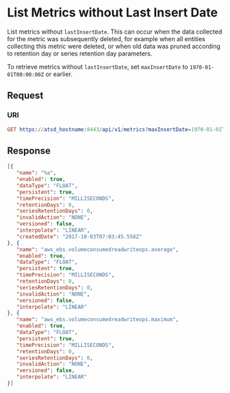 # List Metrics without Last Insert Date

List metrics without `lastInsertDate`. This can occur when the data collected for the metric was subsequently deleted, for example when all entities collecting this metric were deleted, or when old data was pruned according to retention day or series retention day parameters.

To retrieve metrics without `lastInsertDate`, set `maxInsertDate` to `1970-01-01T00:00:00Z` or earlier.

## Request

### URI

```elm
GET https://atsd_hostname:8443/api/v1/metrics?maxInsertDate=1970-01-01T00:00:00Z&limit=3
```

## Response
```json
[{
   "name": "%a",
   "enabled": true,
   "dataType": "FLOAT",
   "persistent": true,
   "timePrecision": "MILLISECONDS",
   "retentionDays": 0,
   "seriesRetentionDays": 0,
   "invalidAction": "NONE",
   "versioned": false,
   "interpolate": "LINEAR",
   "createdDate": "2017-10-03T07:03:45.558Z"
}, {
   "name": "aws_ebs.volumeconsumedreadwriteops.average",
   "enabled": true,
   "dataType": "FLOAT",
   "persistent": true,
   "timePrecision": "MILLISECONDS",
   "retentionDays": 0,
   "seriesRetentionDays": 0,
   "invalidAction": "NONE",
   "versioned": false,
   "interpolate": "LINEAR"
}, {
   "name": "aws_ebs.volumeconsumedreadwriteops.maximum",
   "enabled": true,
   "dataType": "FLOAT",
   "persistent": true,
   "timePrecision": "MILLISECONDS",
   "retentionDays": 0,
   "seriesRetentionDays": 0,
   "invalidAction": "NONE",
   "versioned": false,
   "interpolate": "LINEAR"
}]
```
